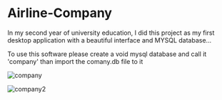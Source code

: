 # Airline-Company
In my second year of university education, I did this project as my first desktop application with a beautiful interface and MYSQL database...

To use this software please create a void mysql database and call it 'company' than import the comany.db file to it

![company](https://user-images.githubusercontent.com/66135457/192757454-5684d6ec-fdca-42b8-8417-e9a893e87b1f.png)

![company2](https://user-images.githubusercontent.com/66135457/192757913-45cd1194-a3a1-4230-aed1-f2a883b9e284.png)

